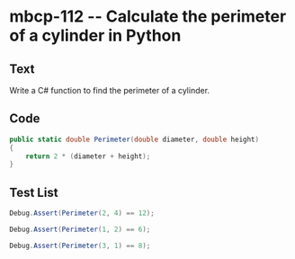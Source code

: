 # mbcp-112 -- Calculate the perimeter of a cylinder in Python

## Text

Write a C# function to find the perimeter of a cylinder.

## Code

```csharp
public static double Perimeter(double diameter, double height) 
{ 
    return 2 * (diameter + height); 
}
```

## Test List

```csharp
Debug.Assert(Perimeter(2, 4) == 12);
```

```csharp
Debug.Assert(Perimeter(1, 2) == 6);
```

```csharp
Debug.Assert(Perimeter(3, 1) == 8);
```
